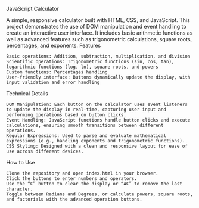 JavaScript Calculator

A simple, responsive calculator built with HTML, CSS, and JavaScript. This project demonstrates the use of DOM manipulation and event handling to create an interactive user interface. It includes basic arithmetic functions as well as advanced features such as trigonometric calculations, square roots, percentages, and exponents.
Features

    Basic operations: Addition, subtraction, multiplication, and division
    Scientific operations: Trigonometric functions (sin, cos, tan), logarithmic functions (log, ln), square roots, and powers
    Custom functions: Percentages handling
    User-friendly interface: Buttons dynamically update the display, with input validation and error handling

Technical Details

    DOM Manipulation: Each button on the calculator uses event listeners to update the display in real-time, capturing user input and performing operations based on button clicks.
    Event Handling: JavaScript functions handle button clicks and execute calculations, ensuring smooth transitions between different operations.
    Regular Expressions: Used to parse and evaluate mathematical expressions (e.g., handling exponents and trigonometric functions).
    CSS Styling: Designed with a clean and responsive layout for ease of use across different devices.

How to Use

    Clone the repository and open index.html in your browser.
    Click the buttons to enter numbers and operators.
    Use the “C” button to clear the display or “AC” to remove the last character.
    Toggle between Radians and Degrees, or calculate powers, square roots, and factorials with the advanced operation buttons.

